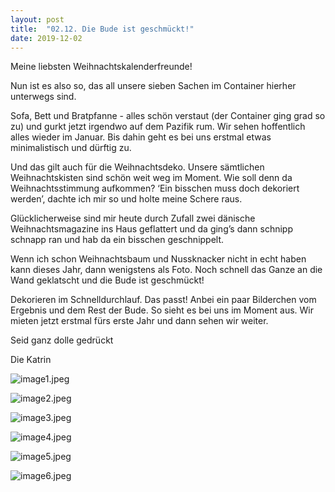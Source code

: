 ```yaml
---
layout: post
title:  "02.12. Die Bude ist geschmückt!"
date: 2019-12-02
---
```

Meine liebsten Weihnachtskalenderfreunde!


Nun ist es also so, das all unsere sieben Sachen im Container hierher unterwegs sind.

Sofa, Bett und Bratpfanne - alles schön verstaut (der Container ging grad so zu) und gurkt jetzt irgendwo auf dem Pazifik rum. Wir sehen hoffentlich alles wieder im Januar. Bis dahin geht es bei uns erstmal etwas minimalistisch und dürftig zu.

Und das gilt auch für die Weihnachtsdeko. Unsere sämtlichen Weihnachtskisten sind schön weit weg im Moment. Wie soll denn da Weihnachtsstimmung aufkommen? ‘Ein bisschen muss doch dekoriert werden’, dachte ich mir so und holte meine Schere raus.

Glücklicherweise sind mir heute durch Zufall zwei dänische Weihnachtsmagazine ins Haus geflattert und da ging’s dann schnipp schnapp ran und hab da ein bisschen geschnippelt. 

Wenn ich schon Weihnachtsbaum und Nussknacker nicht in echt haben kann dieses Jahr, dann wenigstens als Foto. Noch schnell das Ganze an die Wand geklatscht und die Bude ist geschmückt!

Dekorieren im Schnelldurchlauf. Das passt! Anbei ein paar Bilderchen vom Ergebnis und dem Rest der Bude. So sieht es bei uns im Moment aus. Wir mieten jetzt erstmal fürs erste Jahr und dann sehen wir weiter.

Seid ganz dolle gedrückt

Die Katrin





![image1.jpeg](/weihnachten/assets/2019-12-02/image1.jpeg)

![image2.jpeg](/weihnachten/assets/2019-12-02/image2.jpeg)

![image3.jpeg](/weihnachten/assets/2019-12-02/image3.jpeg)

![image4.jpeg](/weihnachten/assets/2019-12-02/image4.jpeg)

![image5.jpeg](/weihnachten/assets/2019-12-02/image5.jpeg)

![image6.jpeg](/weihnachten/assets/2019-12-02/image6.jpeg)

